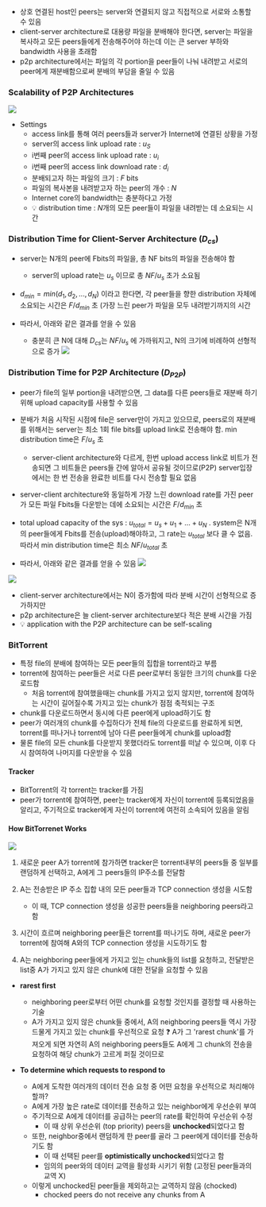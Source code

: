 - 상호 연결된 host인 peers는 server와 연결되지 않고 직접적으로 서로와 소통할 수 있음
- client-server architecture로 대용량 파일을 분배해야 한다면, server는 파일을 복사하고 모든 peers들에게 전송해주어야 하는데 이는 큰 server 부하와 bandwidth 사용을 초래함
- p2p architecture에서는 파일의 각 portion을 peer들이 나눠 내려받고 서로의 peer에게 재분배함으로써 분배의 부담을 줄일 수 있음

### Scalability of P2P Architectures
![](https://i.imgur.com/uxiZfT7.png)
- Settings
	- access link를 통해 여러 peers들과 server가 Internet에 연결된 상황을 가정
	- server의 access link upload rate : $u_S$
	- i번째 peer의 access link upload rate : $u_i$
	- i번째 peer의 access link download rate : $d_i$
	- 분배되고자 하는 파일의 크기 : $F$ bits
	- 파일의 복사본을 내려받고자 하는 peer의 개수 : $N$
	- Internet core의 bandwidth는 충분하다고 가정
	- 💡 distribution time : $N$개의 모든 peer들이 파일을 내려받는 데 소요되는 시간

### Distribution Time for Client-Server Architecture ($D_{cs}$)
- server는 N개의 peer에 Fbits의 파일을, 총 NF bits의 파일을 전송해야 함
	- server의 upload rate는 $u_s$ 이므로 총 $NF/u_s$ 초가 소요됨
- $d_{min} = min(d_1, d_2,  ..., d_N)$ 이라고 한다면, 각 peer들을 향한 distribution 자체에 소요되는 시간은 $F/d_{min}$ 초 (가장 느린 peer가 파일을 모두 내려받기까지의 시간

- 따라서, 아래와 같은 결과를 얻을 수 있음
	- 충분히 큰 N에 대해 $D_{cs}$는  $NF/u_s$ 에 가까워지고, N의 크기에 비례하여 선형적으로 증가
![](https://i.imgur.com/7r6rxjz.png)

### Distribution Time for P2P Architecture ($D_{P2P}$)
- peer가 file의 일부 portion을 내려받으면, 그 data를 다른 peers들로 재분배 하기 위해 upload capacity를 사용할 수 있음
- 분배가 처음 시작된 시점에 file은 server만이 가지고 있으므로, peers로의 재분배를 위해서는 server는 최소 1회 file bits를 upload link로 전송해야 함. min distribution time은 $F/u_s$ 초
	- server-client architecture와 다르게, 한번 upload access link로 비트가 전송되면 그 비트들은 peers들 간에 알아서 공유될 것이므로(P2P) server입장에서는 한 번 전송을 완료한 비트를 다시 전송할 필요 없음
- server-client architecture와 동일하게 가장 느린 download rate를 가진 peer가 모든 파일 Fbits들 다운받는 데에 소요되는 시간은 $F/d_{min}$ 초
- total upload capacity of the sys : $u_{total} = u_s + u_1 + ... + u_N$ . system은 N개의 peer들에게 Fbits를 전송(upload)해야하고, 그 rate는 $u_{total}$ 보다 클 수 없음. 따라서 min distribution time은 최소 $NF/u_{total}$ 초

- 따라서, 아래와 같은 결과를 얻을 수 있음
![](https://i.imgur.com/pXvSBrs.png)

![](https://i.imgur.com/so1HyL0.png)
- client-server architecture에서는 N이 증가함에 따라 분배 시간이 선형적으로 증가하지만
- p2p architecture은 늘 client-server architecture보다 적은 분배 시간을 가짐
- 💡 application with the P2P architecture can be self-scaling

### BitTorrent
- 특정 file의 분배에 참여하는 모든 peer들의 집합을 torrent라고 부름
- torrent에 참여하는 peer들은 서로 다른 peer로부터 동일한 크기의 chunk를 다운로드함
	- 처음 torrent에 참여했을때는 chunk를 가지고 있지 않지만, torrent에 참여하는 시간이 길어질수록 가지고 있는 chunk가 점점 축적되는 구조
- chunk를 다운로드하면서 동시에 다른 peer에게 upload하기도 함
- peer가 여러개의 chunk를 수집하다가 전체 file의 다운로드를 완료하게 되면, torrent를 떠나거나 torrent에 남아 다른 peer들에게 chunk를 upload함
- 물론 file의 모든 chunk를 다운받지 못했더라도 torrent를 떠날 수 있으며, 이후 다시 참여하여 나머지를 다운받을 수 있음

#### Tracker
- BitTorrent의 각 torrent는 tracker를 가짐
- peer가 torrent에 참여하면, peer는 tracker에게 자신이 torrent에 등록되었음을 알리고, 주기적으로 tracker에게 자신이 torrent에 여전히 소속되어 있음을 알림

#### How BitTorrenet Works
![](https://i.imgur.com/lC0Jc52.png)
1. 새로운 peer A가 torrent에 참가하면 tracker은 torrent내부의 peers들 중 일부를 랜덤하게 선택하고, A에게 그 peers들의 IP주소를 전달함
2. A는 전송받은 IP 주소 집합 내의 모든 peer들과 TCP connection 생성을 시도함
	- 이 때, TCP connection 생성을 성공한 peers들을 neighboring peers라고 함

3. 시간이 흐르며 neighboring peer들은 torrent를 떠나기도 하며, 새로운 peer가 torrent에 참여해 A와의 TCP connection 생성을 시도하기도 함
4. A는 neighboring peer들에게 가지고 있는 chunk들의 list를 요청하고, 전달받은 list중 A가 가지고 있지 않은 chunk에 대한 전달을 요청할 수 있음

- **rarest first**
	- neighboring peer로부터 어떤 chunk를 요청할 것인지를 결정할 때 사용하는 기술
	- A가 가지고 있지 않은 chunk들 중에서, A의 neighboring peers들 역시 가장 드물게 가지고 있는 chunk를 우선적으로 요청
		❓ A가 그 'rarest chunk'를 가져오게 되면 자연히 A의 neighboring peers들도 A에게 그 chunk의 전송을 요청하여 해당 chunk가 고르게 퍼질 것이므로

- **To determine which requests to respond to**
	- A에게 도착한 여러개의 데이터 전송 요청 중 어떤 요청을 우선적으로 처리해야 할까?
	- A에게 가장 높은 rate로 데이터를 전송하고 있는 neighbor에게 우선순위 부여
	- 주기적으로 A에게 데이터를 공급하는 peer의 rate를 확인하여 우선순위 수정
		- 이 때 상위 우선순위 (top priority) peers을 **unchocked**되었다고 함
	- 또한, neighbor중에서 랜덤하게 한 peer를 골라 그 peer에게 데이터를 전송하기도 함
		- 이 때 선택된 peer를 **optimistically unchocked**되었다고 함
		- 임의의 peer와의 데이터 교역을 활성화 시키기 위함 (고정된 peer들과의 교역 X)
	- 이렇게 unchocked된 peer들을 제외하고는 교역하지 않음 (chocked)
		- chocked peers do not receive any chunks from A



